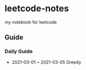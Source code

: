 # leetcode-notes

my notebook for leetcode

## Guide

### Daily Guide

- 2021-03-01 ~ 2021-03-05 Greedy
